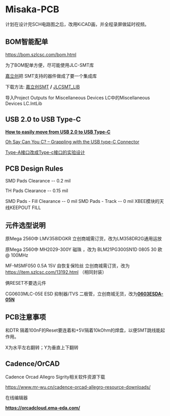 # Misaka-PCB

计划在设计完SCH电路图之后，改用KiCAD画，并全程录屏做延时视频。

## BOM智能配单

https://bom.szlcsc.com/bom.html



为了BOM配单方便，尽可能使用JLC-SMT库

[嘉立创](https://www.sz-jlc.com/)把 SMT支持的器件做成了要一个集成库

下载方法:   [嘉立创SMT](https://gitee.com/JLC_SMT) **/** [JLCSMT_LIB](https://gitee.com/JLC_SMT/JLCSMT_LIB)

导入Project Outputs for Miscellaneous Devices LC中的Miscellaneous Devices LC.IntLib



## USB 2.0 to USB Type-C

[**How to easily move from USB 2.0 to USB Type-C**](http://e2e.ti.com/blogs_/b/analogwire/archive/2015/09/02/how-to-easily-move-from-usb-2-0-to-usb-type-c)

[Oh Say Can You C? – Grappling with the USB type-C Connector](https://resources.orcad.com/orcad-blog/oh-say-can-you-c-grappling-with-the-usb-type-c-connector)

[Type-A接口改成Type-c接口的实验设计](http://www.elecfans.com/emb/jiekou/20190505929062.html)



## PCB Design Rules

SMD Pads Clearance -- 0.2 mil

TH Pads Clearance -- 0.15 mil

SMD Pads - Fill Clearance -- 0 mil   SMD Pads - Track -- 0 mil     XBEE模块的天线KEEPOUT FILL

## 元件选型说明

原Mega 2560中 LMV358IDGKR 立创商城需订货，改为LM358DR2G通用运放

原Mega 2560中 MH2029-300Y 磁珠 ，改为 BLM21PG300SN1D 0805 30 欧 @ 100MHz

MF-MSMF050 0.5A 15V 自恢复保险丝 立创商城需订货，改为 https://item.szlcsc.com/13192.html （相同封装）

俩RESET不要选元件

CG0603MLC-05E  ESD 抑制器/TVS 二极管，立创商城无货，改为[**0603ESDA-05N**](https://item.szlcsc.com/297742.html)



## PCB注意事项

和DTR 隔着100nF的Reset要连着和+5V隔着10kOhm的焊盘，以便SMT跳线能起作用。

X为水平左右翻转；Y为垂直上下翻转



## Cadence/OrCAD

Cadence Orcad Allegro Sigrity相关软件资源下载

https://www.mr-wu.cn/cadence-orcad-allegro-resource-downloads/

在线编辑器

**https://orcadcloud.ema-eda.com/**